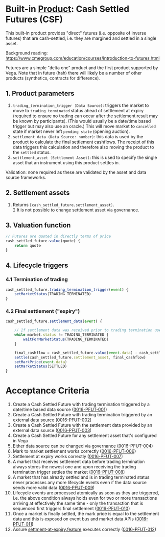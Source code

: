 # Built-in [Product](./0051-PROD-product.md): Cash Settled Futures (CSF)

This built-in product provides "direct" futures (i.e. opposite of inverse futures) that are cash-settled, i.e. they are margined and settled in a single asset.

Background reading: https://www.cmegroup.com/education/courses/introduction-to-futures.html

Futures are a simple "delta one" product and the first product supported by Vega. Note that in future (hah) there will likely be a number of other products (synthetics, contracts for difference).

## 1. Product parameters

1. `trading_termination_trigger (Data Source)`: triggers the market to move to `trading terminated` status ahead of settlement at expiry (required to ensure no trading can occur after the settlement result may be known by participants). (This would usually be a date/time based trigger but may also use an oracle.) This will move market to `cancelled` state if market never left `pending state` (opening auction).
1. `settlement_data (Data Source: number)`: this data is used by the product to calculate the final settlement cashflows. The receipt of this data triggers this calculation and therefore also moving the product to the `settled` status.
1. `settlement_asset (Settlement Asset)`: this is used to specify the single asset that an instrument using this product settles in.

Validation: none required as these are validated by the asset and data source frameworks.


## 2. Settlement assets

1. Returns `[cash_settled_future.settlement_asset]`.\
2 It is not possible to change settlement asset via governance.


## 3. Valuation function

```javascript
// Futures are quoted in directly terms of price 
cash_settled_future.value(quote) {
	return quote
}
```


## 4. Lifecycle triggers

### 4.1 Termination of trading

```javascript
cash_settled_future.trading_termination_trigger(event) {
	setMarketStatus(TRADING_TERMINATED)
}
```


### 4.2 Final settlement ("expiry")

```javascript
cash_settled_future.settlement_data(event) {

	// If settlement data was received prior to trading termination use the last value received, otherwise use the first value received after trading is terminated 
	while market.status != TRADING_TERMINATED {
		waitForMarketStatus(TRADING_TERMINATED)
	}

	final_cashflow = cash_settled_future.value(event.data) - cash_settled_future.value(market.mark_price)
	settle(cash_settled_future.settlement_asset, final_cashflow)
	setMarkPrice(event.data)
	setMarketStatus(SETTLED)
}
```


# Acceptance Criteria

1. Create a Cash Settled Future with trading termination triggered by a date/time based data source (<a name="0016-PFUT-001" href="#0016-PFUT-001">0016-PFUT-001</a>)
2. Create a Cash Settled Future with trading termination triggered by an external data source (<a name="0016-PFUT-002" href="#0016-PFUT-002">0016-PFUT-002</a>)
3. Create a Cash Settled Future with the settlement data provided by an external data source (<a name="0016-PFUT-003" href="#0016-PFUT-003">0016-PFUT-003</a>)
4. Create a Cash Settled Future for any settlement asset that's configured in Vega
  1. Either data source can be changed via governance (<a name="0016-PFUT-004" href="#0016-PFUT-004">0016-PFUT-004</a>)
  2. Mark to market settlement works correctly (<a name="0016-PFUT-006" href="#0016-PFUT-006">0016-PFUT-006</a>)
  3. Settlement at expiry works correctly (<a name="0016-PFUT-007" href="#0016-PFUT-007">0016-PFUT-007</a>)
1. A market that receives settlement data before trading termination always stores the newest one and upon receiving the trading termination trigger settles the market (<a name="0016-PFUT-008" href="#0016-PFUT-008">0016-PFUT-008</a>)
1. A market that has already settled and is in trading terminated status never processes any more lifecycle events even if the data source sends more valid data (<a name="0016-PFUT-012" href="#0016-PFUT-009">0016-PFUT-009</a>)
1. Lifecycle events are processed atomically as soon as they are triggered, i.e. the above condition always holds even for two or more transactions arriving at effectively the same time - only the transaction that is sequenced first triggers final settlement (<a name="0016-PFUT-010" href="#0016-PFUT-010">0016-PFUT-010</a>)
1. Once a market is finally settled, the mark price is equal to the settlement data and this is exposed on event bus and market data APIs (<a name="0016-PFUT-011" href="#0016-PFUT-011">0016-PFUT-011</a>)
1. Assure [settment-at-expiry.feature](https://github.com/vegaprotocol/vega/blob/develop/core/integration/features/verified/0002-STTL-settlement_at_expiry.feature) executes correctly (<a name="0016-PFUT-012" href="#0016-PFUT-012">0016-PFUT-012</a>)
